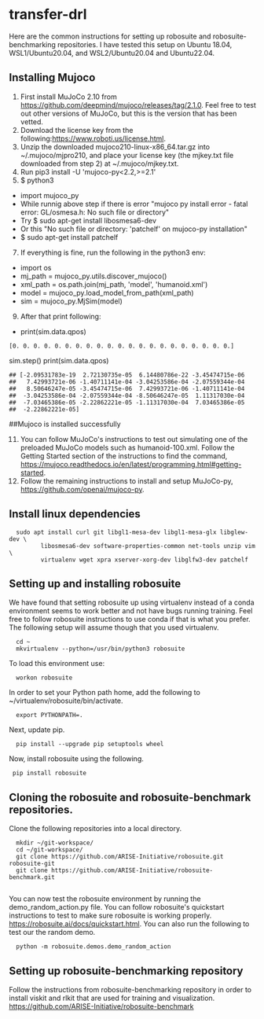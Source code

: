 # transfer-drl

Here are the common instructions for setting up robosuite and robosuite-benchmarking repositories. I have tested this setup on Ubuntu 18.04, WSL1/Ubuntu20.04, and WSL2/Ubuntu20.04 and Ubuntu22.04.

## Installing Mujoco

1. First install MuJoCo 2.10 from https://github.com/deepmind/mujoco/releases/tag/2.1.0. Feel free to test out other versions of MuJoCo, but this is the version that has been vetted.
2. Download the license key from the following:https://www.roboti.us/license.html. 
3. Unzip the downloaded  mujoco210-linux-x86_64.tar.gz into ~/.mujoco/mjpro210, and place your license key (the mjkey.txt file downloaded from step 2) at ~/.mujoco/mjkey.txt.
4. Run pip3 install -U 'mujoco-py<2.2,>=2.1'
5. $ python3
- import mujoco_py
- While runnig above step if there is error "mujoco py install error - fatal error: GL/osmesa.h: No such file or directory"
- Try $ sudo apt-get install libosmesa6-dev
- Or this "No such file or directory: 'patchelf' on mujoco-py installation"
- $ sudo apt-get install patchelf
7. If everything is fine, run the following in the python3 env:
- import os
- mj_path = mujoco_py.utils.discover_mujoco()
- xml_path = os.path.join(mj_path, 'model', 'humanoid.xml')
- model = mujoco_py.load_model_from_path(xml_path)
- sim = mujoco_py.MjSim(model)
9. After that print following:
- print(sim.data.qpos)
```
[0. 0. 0. 0. 0. 0. 0. 0. 0. 0. 0. 0. 0. 0. 0. 0. 0. 0. 0. 0. 0.]
 ```
sim.step()
print(sim.data.qpos)
```
## [-2.09531783e-19  2.72130735e-05  6.14480786e-22 -3.45474715e-06
##   7.42993721e-06 -1.40711141e-04 -3.04253586e-04 -2.07559344e-04
##   8.50646247e-05 -3.45474715e-06  7.42993721e-06 -1.40711141e-04
##  -3.04253586e-04 -2.07559344e-04 -8.50646247e-05  1.11317030e-04
##  -7.03465386e-05 -2.22862221e-05 -1.11317030e-04  7.03465386e-05
##  -2.22862221e-05]
 ```

##Mujoco is installed successfully

11. You can follow MuJoCo's instructions to test out simulating one of the preloaded MuJoCo models such as humanoid-100.xml. Follow the Getting Started section of the instructions to find
the command, https://mujoco.readthedocs.io/en/latest/programming.html#getting-started. 
3. Follow the remaining instructions to install and setup MuJoCo-py, https://github.com/openai/mujoco-py. 

## Install linux dependencies
```shell
  sudo apt install curl git libgl1-mesa-dev libgl1-mesa-glx libglew-dev \
         libosmesa6-dev software-properties-common net-tools unzip vim \
         virtualenv wget xpra xserver-xorg-dev libglfw3-dev patchelf
 ```
 
 ## Setting up and installing robosuite
 
 We have found that setting robosuite up using virtualenv instead of a conda environment seems to work better and not have bugs running training. Feel free to follow robosuite 
 instructions to use conda if that is what you prefer. The following setup will assume though that you used virtualenv.
 
 ```shell
   cd ~
   mkvirtualenv --python=/usr/bin/python3 robosuite
  ```
   To load this environment use:
   
  ```shell
    workon robosuite
  ```
    
 In order to set your Python path home, add the following to ~/virtualenv/robosuite/bin/activate.
    
   ```shell
     export PYTHONPATH=.
   ```
   
 Next, update pip.
 ```shell
   pip install --upgrade pip setuptools wheel
 ```
 
 Now, install robosuite using the following.
 ```shell
  pip install robosuite
 ```
 
 ## Cloning the robosuite and robosuite-benchmark repositories. 
 
 Clone the following repositories into a local directory. 
 ```shell
   mkdir ~/git-workspace/
   cd ~/git-workspace/
   git clone https://github.com/ARISE-Initiative/robosuite.git robosuite-git
   git clone https://github.com/ARISE-Initiative/robosuite-benchmark.git
   
 ```
 
 You can now test the robosuite environment by running the demo_random_action.py file. You can follow robosuite's quickstart instructions to test to make sure robosuite is
 working properly. https://robosuite.ai/docs/quickstart.html. 
 You can also run the following to test our the random demo.
 ```shell
   python -m robosuite.demos.demo_random_action
 ```
 
 ## Setting up robosuite-benchmarking repository
 Follow the instructions from robosuite-benchmarking repository in order to install viskit and rlkit that are used for training and visualization. https://github.com/ARISE-Initiative/robosuite-benchmark
   
   
 
